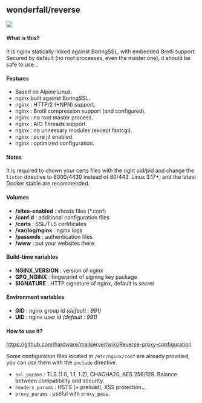 ## wonderfall/reverse

![](https://upload.wikimedia.org/wikipedia/commons/thumb/c/c5/Nginx_logo.svg/115px-Nginx_logo.svg.png)

#### What is this?
It is nginx statically linked against BoringSSL, with embedded Brotli support. Secured by default (no root processes, even the master one), it should be safe to use...

#### Features
- Based on Alpine Linux.
- nginx built against BoringSSL.
- nginx : HTTP/2 (+NPN) support.
- nginx : Brotli compression support (and configured).
- nginx : no root master process.
- nginx : AIO Threads support.
- nginx : no unnessary modules (except fastcgi).
- nginx : pcre jit enabled.
- nginx : optimized configuration.

#### Notes
It is required to chown your certs files with the right uid/pid and change the `listen` directive to 8000/4430 instead of 80/443. Linux 3.17+, and the latest Docker stable are recommended.

#### Volumes
- **/sites-enabled** : vhosts files (*.conf)
- **/conf.d** : additional configuration files
- **/certs** : SSL/TLS certificates
- **/var/log/nginx** : nginx logs
- **/passwds** : authentication files
- **/www** : put your websites there

#### Build-time variables
- **NGINX_VERSION** : version of nginx
- **GPG_NGINX** : fingerprint of signing key package
- **SIGNATURE** : HTTP signature of nginx, default is *secret*

#### Environment variables
- **GID** : nginx group id *(default : 991)*
- **UID** : nginx user id *(default : 991)*

#### How to use it?
https://github.com/hardware/mailserver/wiki/Reverse-proxy-configuration

Some configuration files located in `/etc/nginx/conf` are already provided, you can use them with the `include` directive.

- `ssl_params` : TLS (1.0, 1.1, 1.2), CHACHA20, AES 256/128. Balance between compatibility and security.
- `headers_params` : HSTS (+ preload), XSS protection...
- `proxy_params` : useful with `proxy_pass`.
